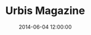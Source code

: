 ---
title: Urbis Magazine
date: 2014-06-04 12:00:00
category: press
thumbnailURL: '/images/press/urbis-thumbnail.png'
href: 'http://urbismagazine.com/articles/designer-profile-max-patte/'
---